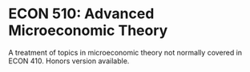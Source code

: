 # ECON 510: Advanced Microeconomic Theory

A treatment of topics in microeconomic theory not normally covered in ECON 410. Honors version available.